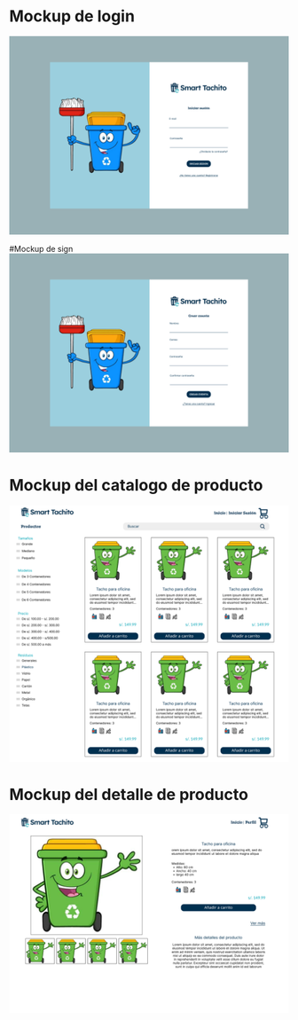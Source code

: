 # Mockup de login
![login](./login.png)

#Mockup de sign
![sign](./sign.png)

# Mockup del catalogo de producto
![catalogo](./catalogo.png)

# Mockup del detalle de producto
![Detalle_de_producto](./Detalle_de_producto.png)
